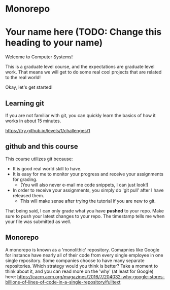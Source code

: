 # Monorepo

# Your name here (TODO: Change this heading to your name)

Welcome to Computer Systems!

This is a graduate level course, and the expectations are graduate level work. That means we will get to do some real cool projects that are related to the real world!

Okay, let's get started!

## Learning git
If you are not familiar with git, you can quickly learn the basics of how it works in about 15 minutes.

https://try.github.io/levels/1/challenges/1

## github and this course

This course utilizes git because:

- It is good real world skill to have.
- It is easy for me to monitor your progress and receive your assignments for grading.
  - (You will also never e-mail me code snippets, I can just look!)
- In order to receive your assignments, you simply do 'git pull' after I have released them.
  - This will make sense after trying the tutorial if you are new to git.

That being said, I can only grade what you have **pushed** to your repo. Make sure to push your latest changes to your repo. The timestamp tells me when your file was submitted as well.

## Monorepo

A monorepo is known as a 'monolithic' repository. Comapnies like Google for instance have nearly all of their code from every single employee in one single repository. Some companies choose to have many separate repositories. Which strategy would you think is better? Take a moment to think about it, and you can read more on the 'why' (at least for Google) here: https://cacm.acm.org/magazines/2016/7/204032-why-google-stores-billions-of-lines-of-code-in-a-single-repository/fulltext
